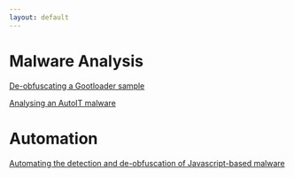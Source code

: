 ```yaml
---
layout: default
---
```


# Malware Analysis

[De-obfuscating a Gootloader sample](./gootloader.html)

[Analysing an AutoIT malware](./autoitmalware.html)

# Automation

[Automating the detection and de-obfuscation of Javascript-based malware](./js_malware_detection.html)
